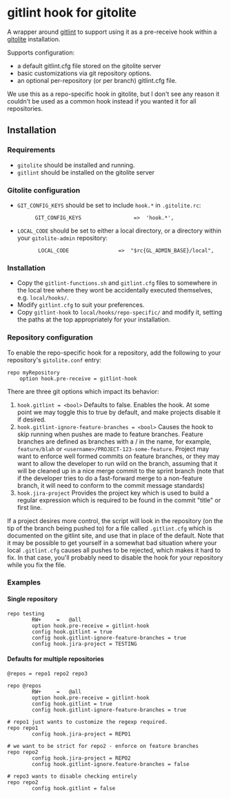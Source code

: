 gitlint hook for gitolite
=========================

A wrapper around [gitlint](http://jorisroovers.github.io/gitlint/) to support using it as a pre-receive hook within a [gitolite](http://gitolite.com/gitolite/index.html) installation.   

Supports configuration:

* a default gitlint.cfg file stored on the gitolite server
* basic customizations via git repository options.
* an optional per-repository (or per branch) gitlint.cfg file.

We use this as a repo-specific hook in gitolite, but I don't see any reason it couldn't be used as a common hook instead if you wanted it for all repositories.

## Installation

### Requirements

* `gitolite` should be installed and running.
* `gitlint` should be installed on the gitolite server

### Gitolite configuration

* `GIT_CONFIG_KEYS` should be set to include `hook.*` in `.gitolite.rc`:

```
         GIT_CONFIG_KEYS                 =>  'hook.*',
```
* `LOCAL_CODE` should be set to either a local directory, or a directory within your `gitolite-admin` repository:

```
	      LOCAL_CODE                =>  "$rc{GL_ADMIN_BASE}/local",
``` 

### Installation
* Copy the `gitlint-functions.sh` and `gitlint.cfg` files to somewhere in the local tree where they wont be accidentally executed themselves, e.g.  `local/hooks/`. 
* Modify `gitlint.cfg` to suit your preferences.
* Copy `gitlint-hook` to `local/hooks/repo-specific/` and modify it, setting the paths at the top appropriately for your installation.

### Repository configuration

To enable the repo-specific hook for a repository, add the following to your repository's `gitolite.conf` entry:

```
repo myRepository
	option hook.pre-receive = gitlint-hook
```

There are three git options which impact its behavior:

1. `hook.gitlint = <bool>`  Defaults to false.  Enables the hook. At some point we may toggle this to true by default, and make projects disable it if desired.
2. `hook.gitlint-ignore-feature-branches = <bool>`  Causes the hook to skip running when pushes are made to feature branches. Feature branches are defined as branches with a / in the name, for example, `feature/blah` or `<username>/PROJECT-123-some-feature`. Project may want to enforce well formed commits on feature branches, or they may want to allow the developer to run wild on the branch, assuming that it will be cleaned up in a nice merge commit to the sprint branch (note that if the developer tries to do a fast-forward merge to a non-feature branch, it will need to conform to the commit message standards)
3. `hook.jira-project`  Provides the project key which is used to build a regular expression which is required to be found in the commit "title" or first line.

If a project desires more control, the script will look in the repository (on the tip of the branch being pushed to) for a file called `.gitlint.cfg` which is documented on the gitlint site, and use that in place of the default.  Note that it may be possible to get yourself in a somewhat bad situation where your local `.gitlint.cfg` causes all pushes to be rejected, which makes it hard to fix.   In that case, you'll probably need to disable the hook for your repository while you fix the file.  


### Examples

#### Single repository

```
repo testing
        RW+     =   @all
        option hook.pre-receive = gitlint-hook
        config hook.gitlint = true
        config hook.gitlint-ignore-feature-branches = true
        config hook.jira-project = TESTING
```

#### Defaults for multiple repositories

```
@repos = repo1 repo2 repo3

repo @repos
        RW+     =   @all
        option hook.pre-receive = gitlint-hook
        config hook.gitlint = true
        config hook.gitlint-ignore-feature-branches = true

# repo1 just wants to customize the regexp required.
repo repo1
        config hook.jira-project = REPO1

# we want to be strict for repo2 - enforce on feature branches
repo repo2
        config hook.jira-project = REPO2
        config hook.gitlint-ignore.feature-branches = false  

# repo3 wants to disable checking entirely
repo repo2
        config hook.gitlint = false
       				 

```		



